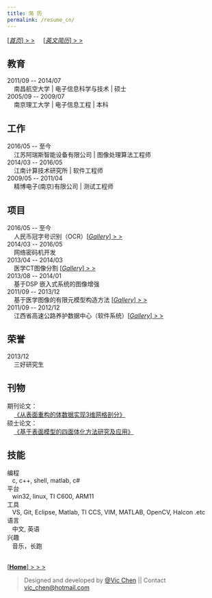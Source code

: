 ```yaml
---
title: 简 历
permalink: /resume_cn/
---
```

[[*首页*]  > >](/) &nbsp;  &nbsp; [[*英文简历*]  > >](/resume/)  

教育
---
2011/09 -- 2014/07  
&nbsp; &nbsp; 南昌航空大学 | 电子信息科学与技术 | 硕士  
2005/09 -- 2009/07  
&nbsp; &nbsp; 南京理工大学 | 电子信息工程 | 本科  

工作
---
2016/05 -- 至今  
&nbsp; &nbsp; 江苏阿瑞斯智能设备有限公司 | 图像处理算法工程师  
2014/03 -- 2016/05  
&nbsp; &nbsp; 江南计算技术研究所 | 软件工程师  
2009/05 -- 2011/04  
&nbsp; &nbsp; 精博电子(南京)有限公司 | 测试工程师  

项目
---
2016/05 -- 至今  
&nbsp; &nbsp; 人民币冠字号识别（OCR）[[*Gallery*]  > >](/projects/project-03)  
2014/03 -- 2016/05  
&nbsp; &nbsp; 网络密码机开发  
2013/04 -- 2014/03    
&nbsp; &nbsp; 医学CT图像分割 [[*Gallery*]  > >](/projects/project-04)  
2013/08 -- 2014/01  
&nbsp; &nbsp; 基于DSP 嵌入式系统的图像增强  
2011/09 -- 2013/12  
&nbsp; &nbsp; 基于医学图像的有限元模型构造方法 [[*Gallery*]  > >](/projects/project-01)  
2011/09 -- 2012/12  
&nbsp; &nbsp; 江西省高速公路养护数据中心（软件系统）[[*Gallery*]  > >](/projects/project-02) 

荣誉
---
2013/12  
&nbsp; &nbsp; 三好研究生

刊物
---
期刊论文：  
&nbsp; &nbsp; [《从表面重构的体数据实现3维网格剖分》](http://www.cjig.cn/jig/ch/reader/view_abstract.aspx?file_no=20140516&flag=1)  
硕士论文：  
&nbsp; &nbsp; [《基于表面模型的四面体化方法研究及应用》](http://d.wanfangdata.com.cn/Thesis/D569748)

技能
---
编程   
&nbsp;&nbsp; c, c++, shell, matlab, c#  
平台  
&nbsp;&nbsp; win32, linux, TI C600, ARM11  
工具  
&nbsp;&nbsp; VS, Git, Eclipse, Matlab, TI CCS, VIM, MATLAB, OpenCV, Halcon .etc  
语言    
&nbsp;&nbsp; 中文, 英语  
兴趣    
&nbsp;&nbsp; 音乐，长跑

&nbsp;  
[[**Home**]  > > >](/)   

>Designed and developed by [@Vic Chen](http://blog.csdn.net/k_shmily) \|\| Contact <a href="mailto:vic_chen@hotmail.com" class="email" title="联系邮箱">vic_chen@hotmail.com</a>

